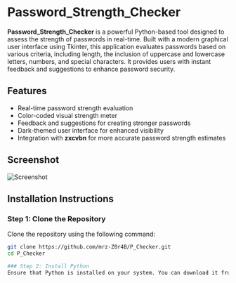 # Password_Strength_Checker

**Password_Strength_Checker** is a powerful Python-based tool designed to assess the strength of passwords in real-time. Built with a modern graphical user interface using Tkinter, this application evaluates passwords based on various criteria, including length, the inclusion of uppercase and lowercase letters, numbers, and special characters. It provides users with instant feedback and suggestions to enhance password security.

## Features
- Real-time password strength evaluation
- Color-coded visual strength meter
- Feedback and suggestions for creating stronger passwords
- Dark-themed user interface for enhanced visibility
- Integration with **zxcvbn** for more accurate password strength estimates

## Screenshot
![Screenshot](link_to_your_screenshot)  <!-- Replace with an actual link if you have a screenshot -->

## Installation Instructions

### Step 1: Clone the Repository
Clone the repository using the following command:
```bash
git clone https://github.com/mrz-Z0r4B/P_Checker.git
cd P_Checker

### Step 2: Install Python
Ensure that Python is installed on your system. You can download it from the official Python website. Follow the instructions for your operating system.
